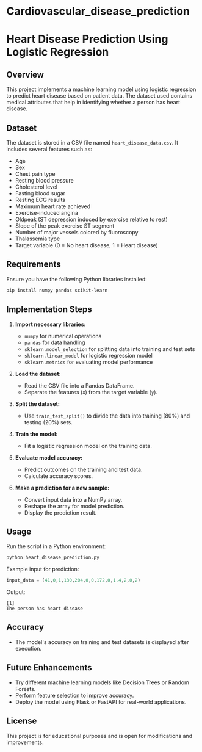 # Cardiovascular_disease_prediction

# Heart Disease Prediction Using Logistic Regression

## Overview
This project implements a machine learning model using logistic regression to predict heart disease based on patient data. The dataset used contains medical attributes that help in identifying whether a person has heart disease.

## Dataset
The dataset is stored in a CSV file named `heart_disease_data.csv`. It includes several features such as:
- Age
- Sex
- Chest pain type
- Resting blood pressure
- Cholesterol level
- Fasting blood sugar
- Resting ECG results
- Maximum heart rate achieved
- Exercise-induced angina
- Oldpeak (ST depression induced by exercise relative to rest)
- Slope of the peak exercise ST segment
- Number of major vessels colored by fluoroscopy
- Thalassemia type
- Target variable (0 = No heart disease, 1 = Heart disease)

## Requirements
Ensure you have the following Python libraries installed:
```sh
pip install numpy pandas scikit-learn
```

## Implementation Steps
1. **Import necessary libraries:**
   - `numpy` for numerical operations
   - `pandas` for data handling
   - `sklearn.model_selection` for splitting data into training and test sets
   - `sklearn.linear_model` for logistic regression model
   - `sklearn.metrics` for evaluating model performance

2. **Load the dataset:**
   - Read the CSV file into a Pandas DataFrame.
   - Separate the features (`X`) from the target variable (`y`).

3. **Split the dataset:**
   - Use `train_test_split()` to divide the data into training (80%) and testing (20%) sets.

4. **Train the model:**
   - Fit a logistic regression model on the training data.

5. **Evaluate model accuracy:**
   - Predict outcomes on the training and test data.
   - Calculate accuracy scores.

6. **Make a prediction for a new sample:**
   - Convert input data into a NumPy array.
   - Reshape the array for model prediction.
   - Display the prediction result.

## Usage
Run the script in a Python environment:
```sh
python heart_disease_prediction.py
```
Example input for prediction:
```python
input_data = (41,0,1,130,204,0,0,172,0,1.4,2,0,2)
```
Output:
```
[1]
The person has heart disease
```

## Accuracy
- The model's accuracy on training and test datasets is displayed after execution.

## Future Enhancements
- Try different machine learning models like Decision Trees or Random Forests.
- Perform feature selection to improve accuracy.
- Deploy the model using Flask or FastAPI for real-world applications.

## License
This project is for educational purposes and is open for modifications and improvements.
